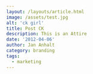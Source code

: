 ```yaml
---
layout: /layouts/article.html
image: /assets/test.jpg
alt: 'ck girl'
title: Post CK
description: This is an Attire
date: '2012-04-06'
author: Jan Anhalt
category: branding
tags:
  - marketing
---
```


